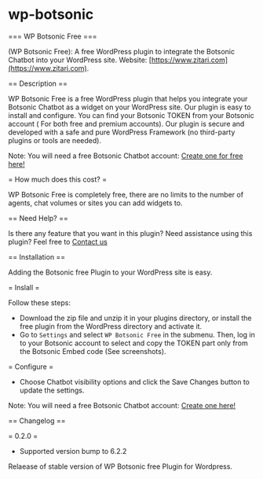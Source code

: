 # wp-botsonic

=== WP Botsonic Free ===

(WP Botsonic Free): A free WordPress plugin to integrate the Botsonic Chatbot into your WordPress site.
Website: [https://www.zitari.com](https://www.zitari.com).

== Description ==

WP Botsonic Free is a free WordPress plugin that helps you integrate your Botsonic Chatbot as a widget on your WordPress site.
Our plugin is easy to install and configure.
You can find your Botsonic TOKEN from your Botsonic account ( For both free and premium accounts).
Our plugin is secure and developed with a safe and pure WordPress Framework (no third-party plugins or tools are needed).

Note: You will need a free Botsonic Chatbot account: [Create one for free here!](https://app.writesonic.com/fr/signup?utm_source=wpbotsonicfree&utm_medium=link&utm_campaign=signup)

= How much does this cost? =

WP Botsonic Free is completely free, there are no limits to the number of agents, chat volumes or sites you can add widgets to.

== Need Help? ==

Is there any feature that you want in this plugin?
Need assistance using this plugin?
Feel free to [Contact us](https://www.zitari.com/)

== Installation ==

Adding the Botsonic free Plugin to your WordPress site is easy.

= Inslall =

Follow these steps:

* Download the zip file and unzip it in your plugins directory, or install the free plugin from the WordPress directory and activate it.
* Go to `Settings` and select `WP Botsonic Free` in the submenu. Then, log in to your Botsonic account to select and copy the TOKEN part only from the Botsonic Embed code (See screenshots).

= Configure =

* Choose Chatbot visibility options and click the Save Changes button to update the settings.

Note: You will need a free Botsonic Chatbot account: [Create one here!](https://app.writesonic.com/fr/signup?utm_source=wpbotsonicfree&utm_medium=link&utm_campaign=signup)

== Changelog ==

= 0.2.0 =
* Supported version bump to 6.2.2

Relaease of stable version of WP Botsonic free Plugin for Wordpress.

